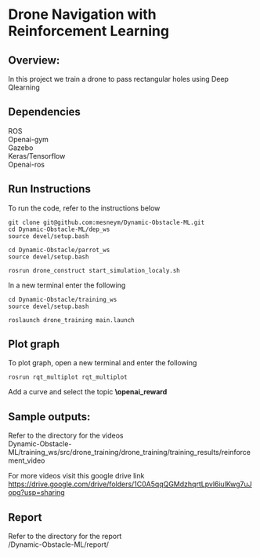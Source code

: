 # Drone Navigation with Reinforcement Learning 

## Overview:
  In this project we train a drone to pass rectangular holes using Deep Qlearning 

## Dependencies
ROS  
Openai-gym  
Gazebo  
Keras/Tensorflow  
Openai-ros

## Run Instructions
To run the code, refer to the instructions below
```
git clone git@github.com:mesneym/Dynamic-Obstacle-ML.git
cd Dynamic-Obstacle-ML/dep_ws
source devel/setup.bash

cd Dynamic-Obstacle/parrot_ws
source devel/setup.bash

rosrun drone_construct start_simulation_localy.sh
```

In a new terminal enter the following 
```
cd Dynamic-Obstacle/training_ws
source devel/setup.bash

roslaunch drone_training main.launch
```

## Plot graph
To plot graph, open a new terminal and enter the following
```
rosrun rqt_multiplot rqt_multiplot
```

Add a curve and select the topic <b>\openai\_reward</b>

## Sample outputs:
Refer to the directory for the videos  
Dynamic-Obstacle-ML/training\_ws/src/drone\_training/drone\_training/training\_results/reinforcement\_video

For more videos visit this google drive link 
https://drive.google.com/drive/folders/1C0A5qqQGMdzhqrtLpvl6iulKwg7uJopg?usp=sharing

## Report
Refer to the directory for the report  
/Dynamic-Obstacle-ML/report/




